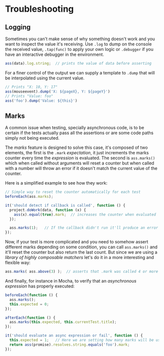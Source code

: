 # Troubleshooting

## Logging

Sometimes you can't make sense of why something doesn't work and you want to
inspect the value it's receiving. Use `.log` to dump on the console the received
value, `.tap(func)` to apply your own logic or `.debugger` if you have an
interactive debugger in the environment.

```js
ass(data).log.string;  // prints the value of data before asserting
```

For a finer control of the output we can supply a template to `.dump` that will
be interpolated using the current value.

```js
// Prints "X: 10, Y: 17"
ass(mouseevent).dump('X: ${pageX}, Y: ${pageY}')
// Prints "Value: foo"
ass('foo').dump('Value: ${this}')
```


## Marks

A common issue when testing, specially asynchronous code, is to be certain if
the tests actually pass all the assertions or are some code paths simply
not being executed.

The *marks* feature is designed to solve this case, it's composed of two
elements, the first is the `.mark` *expectation*, it just increments the marks
counter every time the *expression* is evaluated. The second is `ass.marks()`
which when called without arguments will reset a counter but when called with a
number will throw an error if it doesn't match the current value of the counter.

Here is a simplified example to see how they work:

```js
// Simple way to reset the counter automatically for each test
beforeEach(ass.marks);

it('should detect if callback is called', function () {
  project.doWork(data, function (x) {
    ass(x).equal(true).mark;  // increases the counter when evaluated
  });

  ass.marks(1);   // If the callback didn't run it'll produce an error
});
```

Now, if your test is more complicated and you need to somehow assert different
marks depending on some condition, you can call `ass.marks()` and it'll reset
the counter but also return the last count. But since we are using a *library of
highly composable matchers* let's do it in a more interesting and flexible way:

```js
ass.marks( ass.above(3) );  // asserts that .mark was called 4 or more times
```

And finally, for instance in Mocha, to verify that an *asynchronous expression*
has properly executed:

```js
beforeEach(function () {
  ass.marks();
  this.expected = 0;
});

afterEach(function () {
  ass.marks(this.expected, this.currentTest.title);
});

it('should evaluate an async expression or fail', function () {
  this.expected = 1;   // Here we are setting how many marks will be used
  return ass(promise).resolves.string.equals('foo').mark;
});
```
